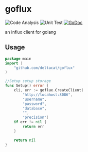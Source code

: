 # goflux

![Code Analysis](https://github.com/deltacat/goflux/workflows/CA/badge.svg)
![Unit Test](https://github.com/deltacat/goflux/workflows/CI/badge.svg)
[![GoDoc](https://godoc.org/github.com/deltacat/goflux?status.svg)](https://godoc.org/github.com/deltacat/goflux)

an influx client for golang

## Usage

```go
package main
import (
    "github.com/deltacat/goflux"
)

//Setup setup storage
func Setup() error {
	cli, err := goflux.CreateClient(
		"http://locahost:8086",
		"username",
		"password",
		"database",
        "",
		"precision")
	if err != nil {
		return err
	}
    
	return nil
}
```